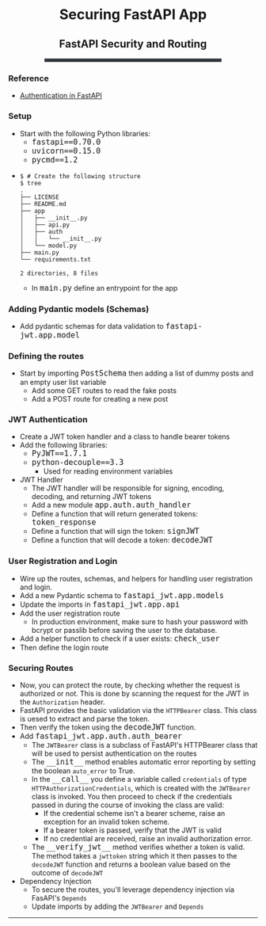 <div style="text-align:center">
<h1>Securing FastAPI App</h1>
<h2>FastAPI Security and Routing</h2>
</div>
<hr style="border: 3px solid #393e46; width:70%; margin:0 auto;">

### Reference
- [Authentication in FastAPI](https://testdriven.io/blog/fastapi-jwt-auth/)

### Setup 
- Start with the following Python libraries: 
    - <span style="font: 1.3rem Inconsolata, monospace; font-size:1.10em;">fastapi==0.70.0</span>
    - <span style="font: 1.3rem Inconsolata, monospace; font-size:1.10em;">uvicorn==0.15.0</span>
    - <span style="font: 1.3rem Inconsolata, monospace; font-size:1.10em;">pycmd==1.2</span>
- ```shell
  $ # Create the following structure
  $ tree
  .
  ├── LICENSE
  ├── README.md
  ├── app
  │   ├── __init__.py
  │   ├── api.py
  │   ├── auth
  │   │   └── __init__.py
  │   └── model.py
  ├── main.py
  └── requirements.txt
  
  2 directories, 8 files
  ```
  - In <span style="font: 1.3rem Inconsolata, monospace; font-size:1.10em;">main.py</span> define an entrypoint for the app

### Adding Pydantic models (Schemas)
- Add pydantic schemas for data validation to <span style="font: 1.3rem Inconsolata, monospace; font-size:1.10em;">fastapi-jwt.app.model</span>

### Defining the routes
- Start by importing <span style="font: 1.3rem Inconsolata, monospace; font-size:1.10em;">PostSchema</span> then adding a list of dummy posts and an empty user list variable
    - Add some GET routes to read the fake posts
    - Add a POST route for creating a new post

### JWT Authentication
- Create a JWT token handler and a class to handle bearer tokens 
- Add the following libraries:
    - <span style="font: 1.3rem Inconsolata, monospace; font-size:1.10em;">PyJWT==1.7.1</span>
    - <span style="font: 1.3rem Inconsolata, monospace; font-size:1.10em;">python-decouple==3.3</span>
        - Used for reading environment variables
- JWT Handler
    - The JWT handler will be responsible for signing, encoding, decoding, and returning JWT tokens
    - Add a new module <span style="font: 1.3rem Inconsolata, monospace; font-size:1.10em;">app.auth.auth_handler</span>
    - Define a function that will return generated tokens: <span style="font: 1.3rem Inconsolata, monospace; font-size:1.10em;">token_response</span>
    - Define a function that will sign the token: <span style="font: 1.3rem Inconsolata, monospace; font-size:1.10em;">signJWT</span>
     - Define a function that will decode a token: <span style="font: 1.3rem Inconsolata, monospace; font-size:1.10em;">decodeJWT</span>

### User Registration and Login
- Wire up the routes, schemas, and helpers for handling user registration and login.
- Add a new Pydantic schema to <span style="font: 1.3rem Inconsolata, monospace; font-size:1.10em;">fastapi_jwt.app.models</span>
- Update the imports in <span style="font: 1.3rem Inconsolata, monospace; font-size:1.10em;">fastapi_jwt.app.api</span>
- Add the user registration route
    - In production environment, make sure to hash your password with bcrypt or passlib before saving the user to the database.
- Add a helper function to check if a user exists: <span style="font: 1.3rem Inconsolata, monospace; font-size:1.10em;">check_user</span>
- Then define the login route

### Securing Routes 
- Now, you can protect the route, by checking whether the request is authorized or not. This is done by scanning the request for the JWT in the `Authorization` header. 
- FastAPI provides the basic validation via the `HTTPBearer` class. This class is uesed to extract and parse the token. 
- Then verify the token using the <span style="font: 1.3rem Inconsolata, monospace; font-size:1.10em;">decodeJWT</span> function. 
- Add <span style="font: 1.3rem Inconsolata, monospace; font-size:1.10em;">fastapi_jwt.app.auth.auth_bearer</span>
    - The `JWTBearer` class is a subclass of FastAPI's HTTPBearer class that will be used to persist authentication on the routes
    - The <span style="font: 1.3rem Inconsolata, monospace; font-size:1.10em;">\_\_init__</span> method enables automatic error reporting by setting the boolean `auto_error` to True.
    - In the <span style="font: 1.3rem Inconsolata, monospace; font-size:1.10em;">\_\_call__</span> you define a variable called `credentials` of type `HTTPAuthorizationCredentials`, which is created with the `JWTBearer` class is invoked. You then proceed to check if the credentials passed in during the course of invoking the class are valid:
        - If the credential scheme isn't a bearer scheme, raise an exception for an invalid token scheme.
        - If a bearer token is passed, verify that the JWT is valid 
        - If no credential are received, raise an invalid authorization error.
    - The <span style="font: 1.3rem Inconsolata, monospace; font-size:1.10em;">\_\_verify_jwt__</span> method verifies whether a token is valid. The method takes a `jwttoken` string which it then passes to the `decodeJWT` function and returns a boolean value based on the outcome of `decodeJWT` 
- Dependency Injection 
    - To secure the routes, you'll leverage dependency injection via FasAPI's `Depends`
    - Update imports by adding the `JWTBearer` and `Depends`
        
----------------------------------------------------------------------------
<span style="font: 1.3rem Inconsolata, monospace; font-size:1.10em;"></span>

